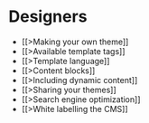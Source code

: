 # Designers

* [[>Making your own theme]]
* [[>Available template tags]]
* [[>Template language]]
* [[>Content blocks]]
* [[>Including dynamic content]]
* [[>Sharing your themes]]
* [[>Search engine optimization]]
* [[>White labelling the CMS]]
